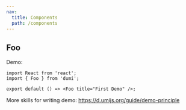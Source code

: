 ```yaml
---
nav:
  title: Components
  path: /components
---
```


## Foo

Demo:

```tsx
import React from 'react';
import { Foo } from 'dumi';

export default () => <Foo title="First Demo" />;
```

More skills for writing demo: https://d.umijs.org/guide/demo-principle
